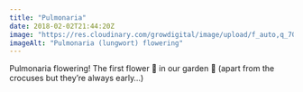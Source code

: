 ```yaml
---
title: "Pulmonaria"
date: 2018-02-02T21:44:20Z
image: "https://res.cloudinary.com/growdigital/image/upload/f_auto,q_70,w_736/v1544095533/pulmonaria-28265975119.jpg"
imageAlt: "Pulmonaria (lungwort) flowering"
---
```


Pulmonaria flowering! The first flower 💮 in our garden 🙂 (apart from the crocuses but they’re always early…)
